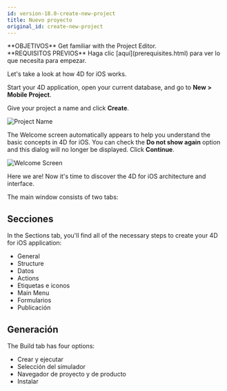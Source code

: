 ```yaml
---
id: version-18.0-create-new-project
title: Nuevo proyecto
original_id: create-new-project
---
```


<div markdown="1" class = "objectives">
**OBJETIVOS**
Get familiar with the Project Editor.</div> <div markdown="1" class = "prerequisites">
**REQUISITOS PREVIOS**
Haga clic [aquí](prerequisites.html) para ver lo que necesita para empezar.</div>

Let's take a look at how 4D for iOS works.

Start your 4D application, open your current database, and go to **New > Mobile Project**.

Give your project a name and click **Create**.

![Project Name](assets/en/project-editor/Project-creation-4D-for-iOS.png)

The Welcome screen automatically appears to help you understand the basic concepts in 4D for iOS. You can check the **Do not show again** option and this dialog will no longer be displayed. Click **Continue**.

![Welcome Screen](assets/en/project-editor/Welcome-Screen-4D-for-iOS.png)

Here we are! Now it's time to discover the 4D for iOS architecture and interface.

The main window consists of two tabs:

## Secciones

In the Sections tab, you'll find all of the necessary steps to create your 4D for iOS application:

* General
* Structure
* Datos
* Actions
* Etiquetas e iconos
* Main Menu
* Formularios
* Publicación

## Generación

The Build tab has four options:

* Crear y ejecutar
* Selección del simulador
* Navegador de proyecto y de producto
* Instalar 
